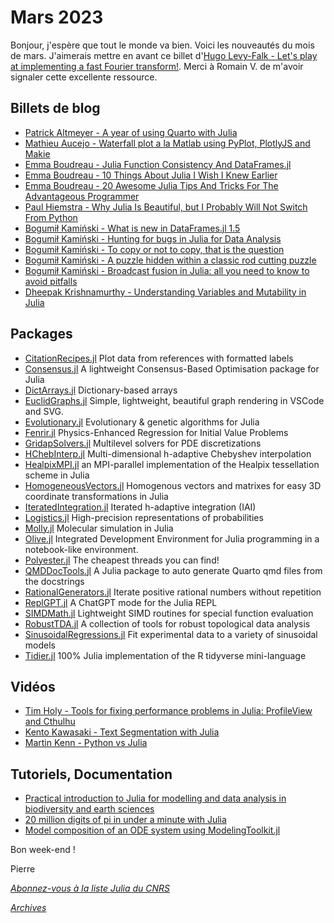 # Mars 2023 

Bonjour, j'espère que tout le monde va bien. Voici les nouveautés du mois de mars.
J'aimerais mettre en avant ce billet d'[Hugo Levy-Falk - Let's play at implementing a fast Fourier transform!](https://klafyvel.me/blog/articles/fft-julia/). Merci à Romain V. de m'avoir signaler cette excellente ressource.

## Billets de blog

- [Patrick Altmeyer - A year of using Quarto with Julia](https://www.paltmeyer.com/blog/posts/tips-and-tricks-for-using-quarto-with-julia/)
- [Mathieu Aucejo - Waterfall plot a la Matlab using PyPlot, PlotlyJS and Makie](https://forem.julialang.org/maucejo/waterfall-plot-a-la-matlab-using-pyplot-plotlyjs-and-makie-4do4)
- [Emma Boudreau - Julia Function Consistency And DataFrames.jl](https://juliazoid.com/julia-function-consistency-and-dataframes-jl-6ac0c4d6d16c)
- [Emma Boudreau - 10 Things About Julia I Wish I Knew Earlier](https://towardsdatascience.com/10-things-about-julia-i-wish-i-knew-earlier-3104ce7e3a2c)
- [Emma Boudreau - 20 Awesome Julia Tips And Tricks For The Advantageous Programmer](https://towardsdatascience.com/20-awesome-julia-tips-and-tricks-for-the-advantageous-programmer-5fedbfd00f73)
- [Paul Hiemstra - Why Julia Is Beautiful, but I Probably Will Not Switch From Python](https://betterprogramming.pub/why-julia-is-beautiful-but-i-probably-will-not-switch-from-python-6f4617d4a56)
- [Bogumił Kamiński - What is new in DataFrames.jl 1.5](https://bkamins.github.io/julialang/2023/03/24/df15.html)
- [Bogumił Kamiński - Hunting for bugs in Julia for Data Analysis](https://bkamins.github.io/julialang/2023/03/03/errata.html)
- [Bogumił Kamiński - To copy or not to copy, that is the question](https://bkamins.github.io/julialang/2023/03/10/copying.html)
- [Bogumił Kamiński - A puzzle hidden within a classic rod cutting puzzle](https://bkamins.github.io/julialang/2023/03/17/rope.html)
- [Bogumił Kamiński - Broadcast fusion in Julia: all you need to know to avoid pitfalls](https://bkamins.github.io/julialang/2023/03/31/broadcast.html)
- [Dheepak Krishnamurthy - Understanding Variables and Mutability in Julia](https://kdheepak.com/blog/understanding-variables-and-mutability-in-julia/)

## Packages

- [CitationRecipes.jl](https://github.com/singularitti/CitationRecipes.jl) Plot data from references with formatted labels
- [Consensus.jl](https://github.com/rafaelbailo/Consensus.jl) A lightweight Consensus-Based Optimisation package for Julia
- [DictArrays.jl](https://gitlab.com/aplavin/DictArrays.jl) Dictionary-based arrays
- [EuclidGraphs.jl](https://github.com/JuliaMLTools/EuclidGraphs.jl) Simple, lightweight, beautiful graph rendering in VSCode and SVG.
- [Evolutionary.jl](https://github.com/wildart/Evolutionary.jl) Evolutionary & genetic algorithms for Julia
- [Fenrir.jl](https://github.com/nathanaelbosch/Fenrir.jl) Physics-Enhanced Regression for Initial Value Problems
- [GridapSolvers.jl](https://github.com/gridap/GridapSolvers.jl) Multilevel solvers for PDE discretizations
- [HChebInterp.jl](https://github.com/lxvm/HChebInterp.jl) Multi-dimensional h-adaptive Chebyshev interpolation
- [HealpixMPI.jl](https://github.com/LeeoBianchi/HealpixMPI.jl) an MPI-parallel implementation of the Healpix tessellation scheme in Julia
- [HomogeneousVectors.jl](https://github.com/cserteGT3/HomogeneousVectors.jl) Homogenous vectors and matrixes for easy 3D coordinate transformations in Julia
- [IteratedIntegration.jl](https://github.com/lxvm/IteratedIntegration.jl) Iterated h-adaptive integration (IAI)
- [Logistics.jl](https://github.com/Mikumikunisiteageru/Logistics.jl) High-precision representations of probabilities
- [Molly.jl](https://github.com/JuliaMolSim/Molly.jl) Molecular simulation in Julia
- [Olive.jl](https://github.com/ChifiSource/Olive.jl)  Integrated Development Environment for Julia programming in a notebook-like environment.
- [Polyester.jl](https://github.com/JuliaSIMD/Polyester.jl) The cheapest threads you can find!
- [QMDDocTools.jl](https://github.com/medyan-dev/QMDDocTools.jl) A Julia package to auto generate Quarto qmd files from the docstrings
- [RationalGenerators.jl](https://github.com/scheinerman/RationalGenerators.jl) Iterate positive rational numbers without repetition
- [ReplGPT.jl](https://github.com/ThatcherC/ReplGPT.jl) A ChatGPT mode for the Julia REPL
- [SIMDMath.jl](https://github.com/heltonmc/SIMDMath.jl) Lightweight SIMD routines for special function evaluation
- [RobustTDA.jl](https://github.com/sidv23/RobustTDA.jl) A collection of tools for robust topological data analysis
- [SinusoidalRegressions.jl](https://github.com/mbaz/SinusoidalRegressions.jl) Fit experimental data to a variety of sinusoidal models
- [Tidier.jl](https://github.com/kdpsingh/Tidier.jl) 100% Julia implementation of the R tidyverse mini-language

## Vidéos

- [Tim Holy - Tools for fixing performance problems in Julia: ProfileView and Cthulhu](https://youtu.be/pvduxLowpPY)
- [Kento Kawasaki - Text Segmentation with Julia](https://youtu.be/VtQLmKJpKqY)
- [Martin Kenn - Python vs Julia](https://youtu.be/NF5InxVP3ZQ)

## Tutoriels, Documentation

- [Practical introduction to Julia for modelling and data analysis in biodiversity and earth sciences](https://github.com/vboussange/WSLJuliaWorkshop2023)
- [20 million digits of pi in under a minute with Julia](https://gist.github.com/juliusgeo/41811563811a6e523086e514ef2bec4a)
- [Model composition of an ODE system using ModelingToolkit.jl](https://github.com/epirecipes/sir-julia/blob/master/markdown/ode_compose/ode_compose.md)

Bon week-end !

Pierre

[*Abonnez-vous à la liste Julia du CNRS*](https://listes.services.cnrs.fr/wws/subscribe/julia)

[*Archives*](https://pnavaro.github.io/NouvellesJulia)
